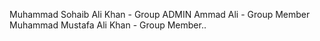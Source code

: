 Muhammad Sohaib Ali Khan - Group ADMIN
Ammad Ali - Group Member
Muhammad Mustafa Ali Khan - Group Member..
